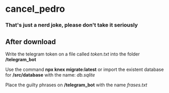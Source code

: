 # cancel_pedro
### That's just a nerd joke, please don't take it seriously


## After download

Write the telegram token on a file called *token.txt* into the folder **/telegram_bot**

Use the command **npx knex migrate:latest** or import the existent database for **/src/database** with the name: *db.sqlite*

Place the guilty phrases on **/telegram_bot** with the name *frases.txt*